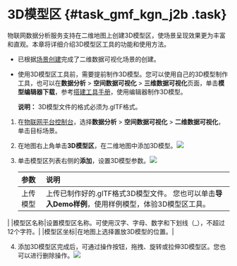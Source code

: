 # 3D模型区 {#task_gmf_kgn_j2b .task}

物联网数据分析服务支持在二维地图上创建3D模型区，使场景呈现效果更为丰富和直观。本章将详细介绍3D模型区工具的功能和使用方法。

-   已根据[场景创建](cn.zh-CN/空间数据可视化/二维数据可视化/场景创建.md#)完成了二维数据可视化场景的创建。
-   使用3D模型区工具前，需要提前制作3D模型。您可以使用自己的3D模型制作工具，也可以在**数据分析** \> **空间数据可视化** \> **三维数据可视化**页面，单击**模型编辑器下载**，参考[搭建工具手册](http://docs-aliyun.cn-hangzhou.oss.aliyun-inc.com/assets/attach/91480/cn_zh/1537238846836/CampusBuilder搭建工具用户手册.pdf)，使用编辑器制作3D模型。

    **说明：** 3D模型文件的格式必须为.glTF格式。


1.  在[物联网平台控制台](http://iot.console.aliyun.com/)，选择**数据分析** \> **空间数据可视化** \> **二维数据可视化**，单击目标场景。
2.  在地图右上角单击**3D模型区**，在二维地图中添加3D模型。![](http://static-aliyun-doc.oss-cn-hangzhou.aliyuncs.com/assets/img/492099/156282387349072_zh-CN.png)


3.  单击模型区列表右侧的**添加**，设置3D模型参数。![](http://static-aliyun-doc.oss-cn-hangzhou.aliyuncs.com/assets/img/492099/156282387349074_zh-CN.png)

 

    |参数|说明|
    |:-|:-|
    |上传模型|上传已制作好的.glTF格式3D模型文件。 您也可以单击**导入Demo样例**，使用样例模型，体验3D模型区工具。

 |
    |模型区名称|设置模型区名称。可使用汉字、字母、数字和下划线（\_），不超过12个字符。|
    |模型区坐标|在地图上选择置放3D模型的位置。|

4.  添加3D模型区完成后，可通过操作按钮，拖拽、旋转或拉伸3D模型区。您也可以进行删除操作。![](http://static-aliyun-doc.oss-cn-hangzhou.aliyuncs.com/assets/img/492099/156282387449083_zh-CN.png)



